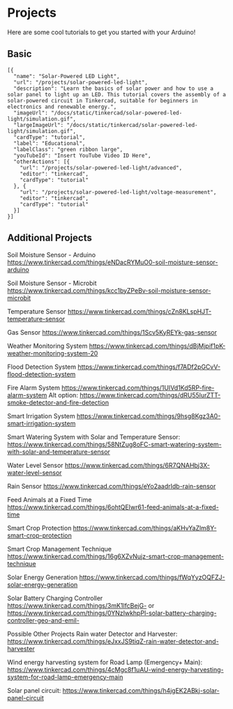 # Projects

Here are some cool tutorials to get you started with your Arduino!

## Basic

```codecard
[{
  "name": "Solar-Powered LED Light",
  "url": "/projects/solar-powered-led-light",
  "description": "Learn the basics of solar power and how to use a solar panel to light up an LED. This tutorial covers the assembly of a solar-powered circuit in Tinkercad, suitable for beginners in electronics and renewable energy.",
  "imageUrl": "/docs/static/tinkercad/solar-powered-led-light/simulation.gif",
  "largeImageUrl": "/docs/static/tinkercad/solar-powered-led-light/simulation.gif",
  "cardType": "tutorial",
  "label": "Educational",
  "labelClass": "green ribbon large",
  "youTubeId": "Insert YouTube Video ID Here",
  "otherActions": [{
    "url": "/projects/solar-powered-led-light/advanced",
    "editor": "tinkercad",
    "cardType": "tutorial"
  }, {
    "url": "/projects/solar-powered-led-light/voltage-measurement",
    "editor": "tinkercad",
    "cardType": "tutorial"
  }]
}]
```

## Additional Projects

Soil Moisture Sensor - Arduino
https://www.tinkercad.com/things/eNDacRYMuO0-soil-moisture-sensor-arduino

Soil Moisture Sensor - Microbit
https://www.tinkercad.com/things/kcc1byZPeBv-soil-moisture-sensor-microbit 

Temperature Sensor
https://www.tinkercad.com/things/cZn8KLspHJT-temperature-sensor 

Gas Sensor
https://www.tinkercad.com/things/1Scv5KyREYk-gas-sensor 

Weather Monitoring System
https://www.tinkercad.com/things/dBjMjpif1pK-weather-monitoring-system-20 

Flood Detection System
https://www.tinkercad.com/things/f7ADf2pGCvV-flood-detection-system 

Fire Alarm System
https://www.tinkercad.com/things/1UIVd1Kd5RP-fire-alarm-system 
Alt option: https://www.tinkercad.com/things/dRU55lurZTT-smoke-detector-and-fire-detection 

Smart Irrigation System
https://www.tinkercad.com/things/9hsg8Kgz3A0-smart-irrigation-system 

Smart Watering System with Solar and Temperature Sensor: https://www.tinkercad.com/things/58NtZug8oFC-smart-watering-system-with-solar-and-temperature-sensor 

Water Level Sensor
https://www.tinkercad.com/things/6R7QNAHbj3X-water-level-sensor 

Rain Sensor
https://www.tinkercad.com/things/eYo2aadrIdb-rain-sensor 

Feed Animals at a Fixed Time
https://www.tinkercad.com/things/6ohtQEIwr61-feed-animals-at-a-fixed-time 

Smart Crop Protection
https://www.tinkercad.com/things/aKHvYaZlm8Y-smart-crop-protection 

Smart Crop Management Technique
https://www.tinkercad.com/things/16g6XZvNujz-smart-crop-management-technique

Solar Energy Generation
https://www.tinkercad.com/things/fWqYyzOQFZJ-solar-energy-generation 

Solar Battery Charging Controller
https://www.tinkercad.com/things/3mK1lfcBejG- or https://www.tinkercad.com/things/0YNzIwkhpPl-solar-battery-charging-controller-geo-and-emil- 

Possible Other Projects
Rain water Detector and Harvester: https://www.tinkercad.com/things/eJxxJS9tiqZ-rain-water-detector-and-harvester 

Wind energy harvesting system for Road Lamp (Emergency+ Main): https://www.tinkercad.com/things/4cMgc8f1uAU-wind-energy-harvesting-system-for-road-lamp-emergency-main 

Solar panel circuit: https://www.tinkercad.com/things/h4jgEK2ABkj-solar-panel-circuit 
